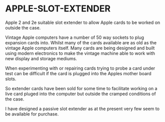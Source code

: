 # APPLE-SLOT-EXTENDER
Apple 2 and 2e suitable slot extender to allow Apple cards to be worked on outside the case.

Vintage Apple computers have a number of 50 way sockets to plug expansion cards into. 
Whilst many of the cards available are as old as the vintage Apple computers itself.
Many cards are being designed and built using modern electronics to make the vintage machine able to work with new display and storage mediums.

When experimenting with or repairing cards trying to probe a card under test can be difficult if the card is plugged into the Apples mother board slots.

So extender cards have been sold for some time to facilitate working on a live card pluged into the computer but outside the cramped conditions of the case.

I have designed a passive slot extender as at the present very few seem to be available for purchase.


